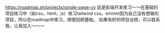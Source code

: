 https://roadmap.sh/projects/single-page-cv
这是前端开发练习～～在基础的项目练习中（如css，html，js）练习tailwind css，emmm因为自己没有想做的项目，所以在roadmap中练习，顺便回顾基础。
如果有好的项目设想，可以联系我，让我加入～～～
